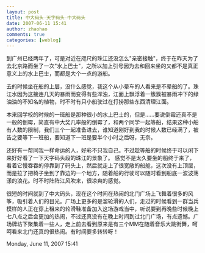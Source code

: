 ```yaml
---
layout: post
title: 中大码头-天字码头-中大码头
date: 2007-06-11 15:41
author: zhaohao
comments: true
categories: [weblog]
---
```

到广州已经两年了，可是对近在咫尺的珠江还没怎么"亲密接触"，终于在昨天为了去北京路而坐了一次"水上巴士"，之所以加上引号因为去和回来坐的又都不是真正意义上的水上巴士，而都是大个一点的游船。

去的时候坐在船的上层，没什么感觉，我这个从小晕车的人看来是不晕船的了。珠江水因为这接连几天的暴雨而变得有些浑浊，江面上飘浮着一簇簇被暴雨冲下的绿油油的不知名的植物，时不时有只小船驶过在打捞那些东西清理江面。

本来回学校的时候的一班船是那种很小的水上巴士的，但是……要说倒霉还真不是一般的倒霉，简直有中大奖几率般的倒霉了，和两个同学一起等船，结果这种小船有人数的限制，我们三个一起准备进去，谁知道刚好到我的时候人数已经满了，被告之要等下一班船，要知道下一班是要半个小时之后呀，无奈。

还好有一帮同我一样命运的人，好彩不只我自己。不过趁等船的时候终于可以闲下来好好看了一下天字码头段的珠江的景象了。 感觉不是太久要坐的船终于来了，看着它慢吞吞的停靠到了码头上，然后就走上了很宽敞的船舱，这次没有上顶层，而是拉了把椅子坐到了靠边的一个地方，随着船的行驶可以随时看到船底一波波荡漾的浪花。时不时阵阵江风吹来，很凉爽的感觉。

很短的时间就到了中大码头，现在这个时间在热闹的北门广场上飞舞着很多的风筝，吸引着人们的目光。广场上更多的是溜轮滑的人们，走过的时候看到一群当兵模样的人正在穿上租来的轮滑鞋准备加入这场游戏当中，听说要到再晚些时候晚上七八点之后会更加的热闹，不过还真没有在晚上时间到过北门广场，有点遗憾。广场牌坊下聚集着一些人，走上前去看到原来是有三个MM在随着音乐大跳街舞，呵呵看来北门还真的很热闹。有时间要多转转呀！

Monday, June 11, 2007 15:41
